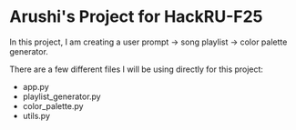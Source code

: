 # Arushi's Project for HackRU-F25

In this project, I am creating a user prompt -> song playlist -> color palette generator.

There are a few different files I will be using directly for this project:
- app.py
- playlist_generator.py
- color_palette.py
- utils.py
